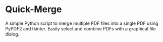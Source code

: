 # Quick-Merge
A simple Python script to merge multiple PDF files into a single PDF using PyPDF2 and tkinter. Easily select and combine PDFs with a graphical file dialog.

